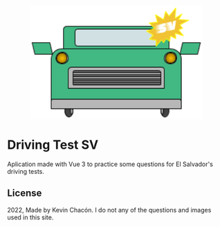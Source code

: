 <p align="center"><img src="https://raw.githubusercontent.com/kevinoedgardino/driving-test-sv/main/public/images/logo-driving-test-sv.png" width="400"></p>

# Driving Test SV
Aplication made with Vue 3 to practice some questions for El Salvador's driving tests.

## License
2022, Made by Kevin Chacón. I do not any of the questions and images used in this site.